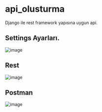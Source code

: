 # api_olusturma
Django ile rest framework yapısına uygun api.

## Settings Ayarları.

![image](https://user-images.githubusercontent.com/68550841/159926690-f2a39aaa-35bd-4345-a8e4-bf79bb252d3a.png)


## Rest

![image](https://user-images.githubusercontent.com/68550841/159927943-b54a741e-e0a4-4dfa-bc56-58f0ecf05d77.png)


## Postman

![image](https://user-images.githubusercontent.com/68550841/159928108-0cdcaeb5-c27e-4f04-bc68-8d588421a3ee.png)
